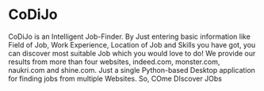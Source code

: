 # CoDiJo
CoDiJo is an Intelligent Job-Finder. By Just entering basic information like Field of Job, Work Experience, Location of Job and Skills you have got, you can discover most suitable Job which you would love to do! We provide our results from more than four websites, indeed.com, monster.com, naukri.com and shine.com. Just a single Python-based Desktop application for finding jobs from multiple Websites. So, COme DIscover JObs
